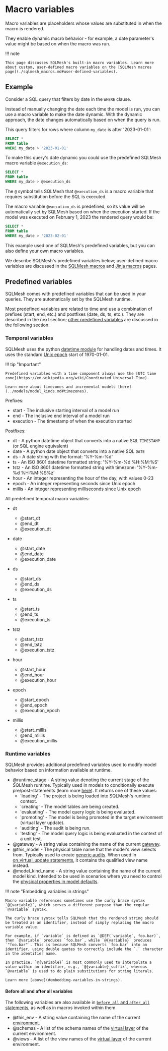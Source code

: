 # Macro variables

Macro variables are placeholders whose values are substituted in when the macro is rendered.

They enable dynamic macro behavior - for example, a date parameter's value might be based on when the macro was run.

!!! note

    This page discusses SQLMesh's built-in macro variables. Learn more about custom, user-defined macro variables on the [SQLMesh macros page](./sqlmesh_macros.md#user-defined-variables).

## Example

Consider a SQL query that filters by date in the `WHERE` clause.

Instead of manually changing the date each time the model is run, you can use a macro variable to make the date dynamic. With the dynamic approach, the date changes automatically based on when the query is run.

This query filters for rows where column `my_date` is after '2023-01-01':

```sql linenums="1"
SELECT *
FROM table
WHERE my_date > '2023-01-01'
```

To make this query's date dynamic you could use the predefined SQLMesh macro variable `@execution_ds`:

```sql linenums="1"
SELECT *
FROM table
WHERE my_date > @execution_ds
```

The `@` symbol tells SQLMesh that `@execution_ds` is a macro variable that requires substitution before the SQL is executed.

The macro variable `@execution_ds` is predefined, so its value will be automatically set by SQLMesh based on when the execution started. If the model was executed on February 1, 2023 the rendered query would be:

```sql linenums="1"
SELECT *
FROM table
WHERE my_date > '2023-02-01'
```

This example used one of SQLMesh's predefined variables, but you can also define your own macro variables.

We describe SQLMesh's predefined variables below; user-defined macro variables are discussed in the [SQLMesh macros](./sqlmesh_macros.md#user-defined-variables) and [Jinja macros](./jinja_macros.md#user-defined-variables) pages.

## Predefined variables
SQLMesh comes with predefined variables that can be used in your queries. They are automatically set by the SQLMesh runtime.

Most predefined variables are related to time and use a combination of prefixes (start, end, etc.) and postfixes (date, ds, ts, etc.). They are described in the next section; [other predefined variables](#runtime-variables) are discussed in the following section.

### Temporal variables

SQLMesh uses the python [datetime module](https://docs.python.org/3/library/datetime.html) for handling dates and times. It uses the standard [Unix epoch](https://en.wikipedia.org/wiki/Unix_time) start of 1970-01-01.

!!! tip "Important"

    Predefined variables with a time component always use the [UTC time zone](https://en.wikipedia.org/wiki/Coordinated_Universal_Time).

    Learn more about timezones and incremental models [here](../models/model_kinds.md#timezones).

Prefixes:

* start - The inclusive starting interval of a model run
* end - The inclusive end interval of a model run
* execution - The timestamp of when the execution started

Postfixes:

* dt - A python datetime object that converts into a native SQL `TIMESTAMP` (or SQL engine equivalent)
* date - A python date object that converts into a native SQL `DATE`
* ds - A date string with the format: '%Y-%m-%d'
* ts - An ISO 8601 datetime formatted string: '%Y-%m-%d %H:%M:%S'
* tstz - An ISO 8601 datetime formatted string with timezone: '%Y-%m-%d %H:%M:%S%z'
* hour - An integer representing the hour of the day, with values 0-23
* epoch - An integer representing seconds since Unix epoch
* millis - An integer representing milliseconds since Unix epoch

All predefined temporal macro variables:

* dt
    * @start_dt
    * @end_dt
    * @execution_dt

* date
    * @start_date
    * @end_date
    * @execution_date

* ds
    * @start_ds
    * @end_ds
    * @execution_ds

* ts
    * @start_ts
    * @end_ts
    * @execution_ts

* tstz
    * @start_tstz
    * @end_tstz
    * @execution_tstz

* hour
    * @start_hour
    * @end_hour
    * @execution_hour

* epoch
    * @start_epoch
    * @end_epoch
    * @execution_epoch

* millis
    * @start_millis
    * @end_millis
    * @execution_millis

### Runtime variables

SQLMesh provides additional predefined variables used to modify model behavior based on information available at runtime.

* @runtime_stage - A string value denoting the current stage of the SQLMesh runtime. Typically used in models to conditionally execute pre/post-statements (learn more [here](../models/sql_models.md#optional-prepost-statements)). It returns one of these values:
    * 'loading' - The project is being loaded into SQLMesh's runtime context.
    * 'creating' - The model tables are being created.
    * 'evaluating' - The model query logic is being evaluated.
    * 'promoting' - The model is being promoted in the target environment (virtual layer update).
    * 'auditing' - The audit is being run.
    * 'testing' - The model query logic is being evaluated in the context of a unit test.
* @gateway - A string value containing the name of the current [gateway](../../guides/connections.md).
* @this_model - The physical table name that the model's view selects from. Typically used to create [generic audits](../audits.md#generic-audits). When used in [on_virtual_update statements](../models/sql_models.md#optional-on-virtual-update-statements), it contains the qualified view name instead.
* @model_kind_name - A string value containing the name of the current model kind. Intended to be used in scenarios where you need to control the [physical properties in model defaults](../../reference/model_configuration.md#model-defaults).

!!! note "Embedding variables in strings"

    Macro variable references sometimes use the curly brace syntax `@{variable}`, which serves a different purpose than the regular `@variable` syntax.

    The curly brace syntax tells SQLMesh that the rendered string should be treated as an identifier, instead of simply replacing the macro variable value.

    For example, if `variable` is defined as `@DEF(`variable`, foo.bar)`, then `@variable` produces `foo.bar`, while `@{variable}` produces `"foo.bar"`. This is because SQLMesh converts `foo.bar` into an identifier, using double quotes to correctly include the `.` character in the identifier name.

    In practice, `@{variable}` is most commonly used to interpolate a value within an identifier, e.g., `@{variable}_suffix`, whereas `@variable` is used to do plain substitutions for string literals.

    Learn more [above](#embedding-variables-in-strings).

#### Before all and after all variables

The following variables are also available in [`before_all` and `after_all` statements](../../guides/configuration.md#before_all-and-after_all-statements), as well as in macros invoked within them.

* @this_env - A string value containing the name of the current [environment](../environments.md).
* @schemas - A list of the schema names of the [virtual layer](../../concepts/glossary.md#virtual-layer) of the current environment.
* @views - A list of the view names of the [virtual layer](../../concepts/glossary.md#virtual-layer) of the current environment.